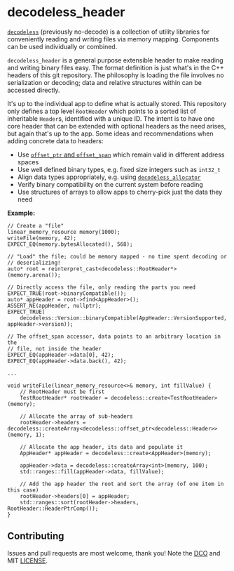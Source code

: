 # decodeless_header

[`decodeless`](https://github.com/decodeless) (previously no-decode) is a
collection of utility libraries for conveniently reading and writing files via
memory mapping. Components can be used individually or combined.

`decodeless_header` is a general purpose extensible header to make reading and
writing binary files easy. The format definition is just what's in the C++
headers of this git repository. The philosophy is loading the file involves no
serialization or decoding; data and relative structures within can be accessed
directly.

It's up to the individual app to define what is actually stored. This repository
only defines a top level `RootHeader` which points to a sorted list of
inheritable `Header`s, identified with a unique ID. The intent is to have one
core header that can be extended with optional headers as the need arises, but
again that's up to the app. Some ideas and recommendations when adding concrete
data to headers:

- Use [`offset_ptr` and `offset_span`](https://github.com/pknowles/offset_ptr)
  which remain valid in different address spaces
- Use well defined binary types, e.g. fixed size integers such as `int32_t`
- Align data types appropriately, e.g. using
  [`decodeless_allocator`](https://github.com/decodeless/allocator)
- Verify binary compatibility on the current system before reading
- Use structures of arrays to allow apps to cherry-pick just the data they need

**Example:**

```
// Create a "file"
linear_memory_resource memory(1000);
writeFile(memory, 42);
EXPECT_EQ(memory.bytesAllocated(), 568);

// "Load" the file; could be memory mapped - no time spent decoding or
// deserializing!
auto* root = reinterpret_cast<decodeless::RootHeader*>(memory.arena());

// Directly access the file, only reading the parts you need
EXPECT_TRUE(root->binaryCompatible());
auto* appHeader = root->find<AppHeader>();
ASSERT_NE(appHeader, nullptr);
EXPECT_TRUE(
    decodeless::Version::binaryCompatible(AppHeader::VersionSupported, appHeader->version));

// The offset_span accessor, data points to an arbitrary location in the
// file, not inside the header
EXPECT_EQ(appHeader->data[0], 42);
EXPECT_EQ(appHeader->data.back(), 42);

...

void writeFile(linear_memory_resource<>& memory, int fillValue) {
    // RootHeader must be first
    TestRootHeader* rootHeader = decodeless::create<TestRootHeader>(memory);

    // Allocate the array of sub-headers
    rootHeader->headers = decodeless::createArray<decodeless::offset_ptr<decodeless::Header>>(memory, 1);

    // Allocate the app header, its data and populate it
    AppHeader* appHeader = decodeless::create<AppHeader>(memory);

    appHeader->data = decodeless::createArray<int>(memory, 100);
    std::ranges::fill(appHeader->data, fillValue);

    // Add the app header the root and sort the array (of one item in this case)
    rootHeader->headers[0] = appHeader;
    std::ranges::sort(rootHeader->headers, RootHeader::HeaderPtrComp());
}
```

## Contributing

Issues and pull requests are most welcome, thank you! Note the
[DCO](CONTRIBUTING) and MIT [LICENSE](LICENSE).
